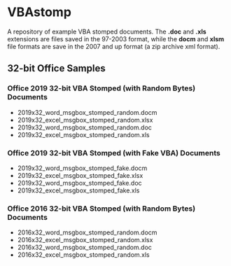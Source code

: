 # VBAstomp
A repository of example VBA stomped documents. The **.doc** and **.xls** extensions are files saved in the 97-2003 format, while the **docm** and **xlsm** file formats are save in the 2007 and up format (a zip archive xml format).

## 32-bit Office Samples

### Office 2019 32-bit VBA Stomped (with Random Bytes) Documents
* 2019x32_word_msgbox_stomped_random.docm
* 2019x32_excel_msgbox_stomped_random.xlsx
* 2019x32_word_msgbox_stomped_random.doc
* 2019x32_excel_msgbox_stomped_random.xls

### Office 2019 32-bit VBA Stomped (with Fake VBA) Documents
* 2019x32_word_msgbox_stomped_fake.docm
* 2019x32_excel_msgbox_stomped_fake.xlsx
* 2019x32_word_msgbox_stomped_fake.doc
* 2019x32_excel_msgbox_stomped_fake.xls

### Office 2016 32-bit VBA Stomped (with Random Bytes) Documents
* 2016x32_word_msgbox_stomped_random.docm
* 2016x32_excel_msgbox_stomped_random.xlsx
* 2016x32_word_msgbox_stomped_random.doc
* 2016x32_excel_msgbox_stomped_random.xls



